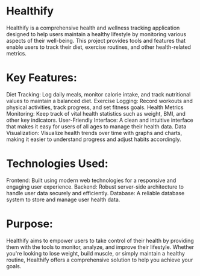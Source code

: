 # Healthify
Healthify is a comprehensive health and wellness tracking application designed to help users maintain a healthy lifestyle by monitoring various aspects of their well-being. This project provides tools and features that enable users to track their diet, exercise routines, and other health-related metrics.

# Key Features:
Diet Tracking: Log daily meals, monitor calorie intake, and track nutritional values to maintain a balanced diet.
Exercise Logging: Record workouts and physical activities, track progress, and set fitness goals.
Health Metrics Monitoring: Keep track of vital health statistics such as weight, BMI, and other key indicators.
User-Friendly Interface: A clean and intuitive interface that makes it easy for users of all ages to manage their health data.
Data Visualization: Visualize health trends over time with graphs and charts, making it easier to understand progress and adjust habits accordingly.

# Technologies Used:
Frontend: Built using modern web technologies for a responsive and engaging user experience.
Backend: Robust server-side architecture to handle user data securely and efficiently.
Database: A reliable database system to store and manage user health data.

# Purpose:
Healthify aims to empower users to take control of their health by providing them with the tools to monitor, analyze, and improve their lifestyle. Whether you're looking to lose weight, build muscle, or simply maintain a healthy routine, Healthify offers a comprehensive solution to help you achieve your goals.
